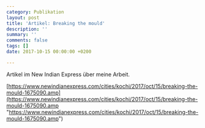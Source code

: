 ```yaml
---
category: Publikation
layout: post
title: 'Artikel: Breaking the mould'
description: ''
summary: ''
comments: false
tags: []
date: 2017-10-15 00:00:00 +0200

---
```

Artikel im New Indian Express über meine Arbeit. 

[https://www.newindianexpress.com/cities/kochi/2017/oct/15/breaking-the-mould-1675090.amp](https://www.newindianexpress.com/cities/kochi/2017/oct/15/breaking-the-mould-1675090.amp "https://www.newindianexpress.com/cities/kochi/2017/oct/15/breaking-the-mould-1675090.amp")